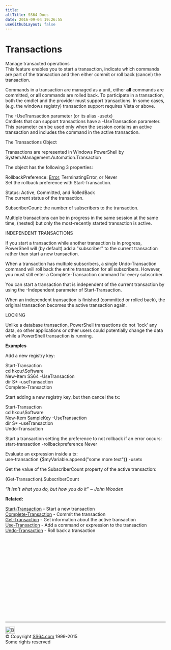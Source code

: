 ```yaml
---
title:
altTitle: SS64 Docs
date: 2016-09-04 19:26:55
useGithubLayout: false
---
```

<!-- #BeginLibraryItem "/Library/head_pssyntax.lbi" --><!-- #EndLibraryItem --><h1>Transactions</h1> 
<p>Manage transacted operations<br> 
This feature enables you to start
a transaction, indicate which commands are part of the
transaction and then either commit or roll back (cancel) the transaction.</p>
<p>Commands in a transaction are managed as a unit,
either <b>all</b> commands are committed, or <b>all</b> commands are rolled
back. To participate in a transaction, both the cmdlet and the provider
must support transactions. In some cases, (e.g. the windows registry) transaction support requires Vista or above.</p>
<p> The <span class="code">-UseTransaction</span> parameter (or its alias <span class="code">-usetx</span>)<br> Cmdlets that can support transactions have a -UseTransaction
parameter. This parameter can be used only when the session contains an
active transaction and includes the command in the active
transaction.</p>
<p>The Transactions Object</p>
<p> Transactions are represented in Windows PowerShell by <span class="code">System.Management.Automation.Transaction</span></p>
<p> The object has the following 3 properties:</p>
<p><span class="code">RollbackPreference: <u>Error</u></span>, <span class="code">TerminatingError</span>, or <span class="code">Never</span><br>
Set the rollback preference with Start-Transaction. </p>
<p> <span class="code">Status: Active, Committed, and RolledBack</span><br>
The current status of the transaction.</p>
<p> <span class="code">SubscriberCount</span>: the number of subscribers to the transaction.</p>
<p>Multiple
transactions can be in progress in the same session at the same<br>
time, (nested) but only the most-recently started transaction is active. </p>
<p>INDEPENDENT TRANSACTIONS</p>
<p> If you start a transaction while another transaction is in progress, PowerShell will (by default) add a "subscriber" to the current transaction rather than start a new transaction. </p>
<p> When a transaction has multiple subscribers, a single 
Undo-Transaction command will roll back the entire
transaction for all subscribers. However, 
you must still enter a Complete-Transaction command for every subscriber.</p>
<p> You can start a transaction that is independent of the 
current transaction by using the <span class="code">-Independent</span> parameter of 
Start-Transaction.</p>
<p> When an independent transaction is finished (committed or rolled 
back), the original transaction becomes the active transaction 
again.</p>
<p>LOCKING</p>
<p>Unlike a database transaction, PowerShell transactions do not 'lock' any data, so other applications or other users could potentially change the data while a PowerShell transaction is running. </p>
<p><b>Examples</b></p>
<p>Add a new registry key: </p>
<p class="code">Start-Transaction<br>
cd hkcu:\Software<br>
New-Item SS64 -UseTransaction<br>dir S* -useTransaction<br>
Complete-Transaction</p>
<p>Start adding a new registry key, but then cancel the tx: </p>
<p class="code">Start-Transaction<br>
cd hkcu:\Software<br>
New-Item SampleKey -UseTransaction<br>
dir S* -useTransaction<br>
Undo-Transaction</p>
<p>Start a transaction setting the preference to not rollback if an error occurs:<span class="code"><br>
start-transaction -rollbackpreference Never</span></p>
<p>Evaluate an expression inside a tx:<span class="code"><br>
use-transaction <b>{</b>$myVariable.append("some more text")<b>}</b> -usetx</span></p>
<p>Get the value of the SubscriberCount property of the active transaction:</p>
<p> <span class="code">(Get-Transaction).SubscriberCount</span></p>
<p class="quote"><i>“It isn't what you do, but how you do it” ~ John Wooden</i></p>
<p><b>Related:</b></p>
<p><a href="start-transaction.html">Start-Transaction</a> - Start a new transaction <a href="complete-transaction.html"><br>
Complete-Transaction</a> - Commit the transaction<br>
<a href="get-transaction.html">Get-Transaction</a> - Get information about the active transaction <a href="use-transaction.html"><br>
Use-Transaction</a> - Add a command or expression to the transaction <a href="undo-transaction.html"><br>
Undo-Transaction</a> - Roll back a transaction</p><!-- #BeginLibraryItem "/Library/foot_ps.lbi" --><p>
<!-- PowerShell300 -->
<ins class="adsbygoogle" style="display:inline-block;width:300px;height:250px" data-ad-client="ca-pub-6140977852749469" data-ad-slot="6253539900"></ins>
<script>
(adsbygoogle = window.adsbygoogle || []).push({});
</script></p>
<hr>
<div id="bl" class="footer"><a href="syntax-transactions.html#"><img src="../images/top.png" width="30" height="22" alt="Back to the Top"></a></div>
<div id="br" class="footer, tagline">© Copyright <a href="http://ss64.com/">SS64.com</a> 1999-2015<br>
Some rights reserved</div><!-- #EndLibraryItem -->

